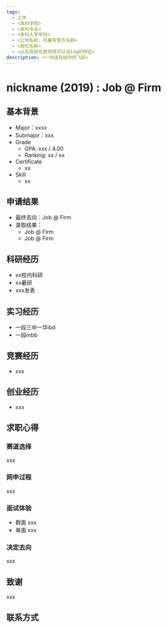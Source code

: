 ```yaml
---
tags:
  - 工作
  - <本科学院>
  - <本科专业>
  - <本科入学年份>
  - <公司名称，尽量写官方名称>
  - <岗位名称>
  - <以及其他任意觉得可以当tag的特征>
description: <一句话总结你的飞跃>
---
```


# nickname (2019) : Job @ Firm

## 基本背景

- Major：xxxx
- Submajor：xxx
- Grade
  - GPA: xxx / 4.00
  - Ranking: xx / xx
- Certificate
  - xx  
- Skill
  - xx  

## 申请结果

- 最终去向：Job @ Firm
- 录取结果：
  - Job @ Firm
  - Job @ Firm 

## 科研经历

- xx校内科研
- xx暑研
- xxx发表

## 实习经历

- 一段三中一华ibd
- 一段mbb

## 竞赛经历

- xxx

## 创业经历

- xxx

## 求职心得

### 赛道选择

xxx

### 网申过程

xxx

### 面试体验

- 群面
  xxx
- 单面
  xxx

### 决定去向

xxx

## 致谢

xxx

## 联系方式 

<!-- <这部分optional> -->
